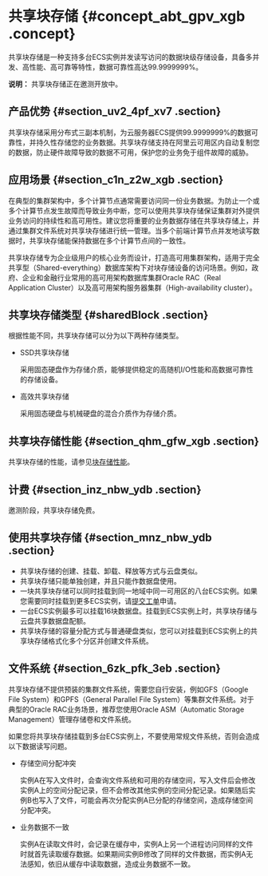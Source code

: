 # 共享块存储 {#concept_abt_gpv_xgb .concept}

共享块存储是一种支持多台ECS实例并发读写访问的数据块级存储设备，具备多并发、高性能、高可靠等特性，数据可靠性高达99.9999999%。

**说明：** 共享块存储正在邀测开放中。

## 产品优势 {#section_uv2_4pf_xv7 .section}

共享块存储采用分布式三副本机制，为云服务器ECS提供99.9999999%的数据可靠性，并持久性存储您的业务数据。共享块存储支持在阿里云可用区内自动复制您的数据，防止硬件故障导致的数据不可用，保护您的业务免于组件故障的威胁。

## 应用场景 {#section_c1n_z2w_xgb .section}

在典型的集群架构中，多个计算节点通常需要访问同一份业务数据。为防止一个或多个计算节点发生故障而导致业务中断，您可以使用共享块存储保证集群对外提供业务访问的持续性和高可用性。建议您将重要的业务数据存储在共享块存储上，并通过集群文件系统对共享块存储进行统一管理。当多个前端计算节点并发地读写数据时，共享块存储能保持数据在多个计算节点间的一致性。

共享块存储专为企业级用户的核心业务而设计，打造高可用集群架构，适用于完全共享型（Shared-everything）数据库架构下对块存储设备的访问场景。例如，政府、企业和金融行业常用的高可用架构数据库集群Oracle RAC（Real Application Cluster）以及高可用架构服务器集群（High-availability cluster）。

## 共享块存储类型 {#sharedBlock .section}

根据性能不同，共享块存储可以分为以下两种存储类型。

-   SSD共享块存储

    采用固态硬盘作为存储介质，能够提供稳定的高随机I/O性能和高数据可靠性的存储设备。

-   高效共享块存储

    采用固态硬盘与机械硬盘的混合介质作为存储介质。


## 共享块存储性能 {#section_qhm_gfw_xgb .section}

共享块存储的性能，请参见[块存储性能](cn.zh-CN/块存储/块存储性能.md#)。

## 计费 {#section_inz_nbw_ydb .section}

邀测阶段，共享块存储免费。

## 使用共享块存储 {#section_mnz_nbw_ydb .section}

-   共享块存储的创建、挂载、卸载、释放等方式与云盘类似。
-   共享块存储只能单独创建，并且只能作数据盘使用。
-   一块共享块存储可以同时挂载到同一地域中同一可用区的八台ECS实例。如果您需要同时挂载到更多ECS实例，请[提交工单](https://selfservice.console.aliyun.com/ticket/createIndex.htm)申请。
-   一台ECS实例最多可以挂载16块数据盘。挂载到ECS实例上时，共享块存储与云盘共享数据盘配额。
-   共享块存储的容量分配方式与普通硬盘类似，您可以对挂载到ECS实例上的共享块存储格式化多个分区并创建文件系统。

## 文件系统 {#section_6zk_pfk_3eb .section}

共享块存储不提供预装的集群文件系统，需要您自行安装，例如GFS（Google File System）和GPFS（General Parallel File System）等集群文件系统。对于典型的Oracle RAC业务场景，推荐您使用Oracle ASM（Automatic Storage Management）管理存储卷和文件系统。

如果您将共享块存储挂载到多台ECS实例上，不要使用常规文件系统，否则会造成以下数据读写问题。

-   存储空间分配冲突

    实例A在写入文件时，会查询文件系统和可用的存储空间，写入文件后会修改实例A上的空间分配记录，但不会修改其他实例的空间分配记录。如果随后实例B也写入了文件，可能会再次分配实例A已分配的存储空间，造成存储空间分配冲突。

-   业务数据不一致

    实例A在读取文件时，会记录在缓存中，实例A上另一个进程访问同样的文件时就首先读取缓存数据。如果期间实例B修改了同样的文件数据，而实例A无法感知，依旧从缓存中读取数据，造成业务数据不一致。


